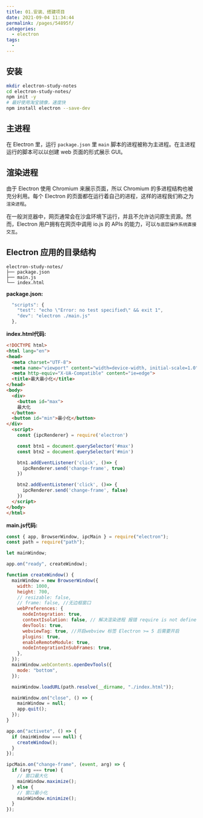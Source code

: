 ```yaml
---
title: 01.安装、搭建项目
date: 2021-09-04 11:34:44
permalink: /pages/54895f/
categories:
  - electron
tags:
  - 
---
```


## 安装

```bash
mkdir electron-study-notes
cd electron-study-notes/
npm init -y
# 最好使用淘宝镜像，速度快
npm install electron --save-dev
```

## 主进程

在 Electron 里，运行 `package.json` 里 `main` 脚本的进程被称为主进程。在主进程运行的脚本可以以创建 web 页面的形式展示 GUI。

## 渲染进程

由于 Electron 使用 Chromium 来展示页面，所以 Chromium 的多进程结构也被充分利用。每个 Electron 的页面都在运行着自己的进程，这样的进程我们称之为`渲染进程`。

在一般浏览器中，网页通常会在沙盒环境下运行，并且不允许访问原生资源。然而，Electron 用户拥有在网页中调用 io.js 的 APIs 的能力，可以`与底层操作系统直接交互`。

## Electron 应用的目录结构

``` none
electron-study-notes/
├── package.json
├── main.js
└── index.html
```

**package.json:**

``` javascript {3}
  "scripts": {
    "test": "echo \"Error: no test specified\" && exit 1",
    "dev": "electron ./main.js"
  },
```

**index.html代码:**

``` html
<!DOCTYPE html>
<html lang="en">
<head>
  <meta charset="UTF-8">
  <meta name="viewport" content="width=device-width, initial-scale=1.0">
  <meta http-equiv="X-UA-Compatible" content="ie=edge">
  <title>最大最小化</title>
</head>
<body>
  <div>
    <button id="max">
    最大化
  </button>
  <button id="min">最小化</button>  
</div>
  <script>
    const {ipcRenderer} = require('electron')

    const btn1 = document.querySelector('#max')
    const btn2 = document.querySelector('#min')

    btn1.addEventListener('click', ()=> {
      ipcRenderer.send('change-frame', true)
    })

    btn2.addEventListener('click', ()=> {
      ipcRenderer.send('change-frame', false)
    })
  </script>
</body>
</html>
```

**main.js代码:**

``` javascript
const { app, BrowserWindow, ipcMain } = require("electron");
const path = require("path");

let mainWindow;

app.on("ready", createWindow);

function createWindow() {
  mainWindow = new BrowserWindow({
    width: 1000,
    height: 700,
    // resizable: false,
    // frame: false, //无边框窗口
    webPreferences: {
      nodeIntegration: true,
      contextIsolation: false, // 解决渲染进程 报错 require is not defined
      devTools: true,
      webviewTag: true, //开启webview 标签 Electron >= 5 后需要开启
      plugins: true,
      enableRemoteModule: true,
      nodeIntegrationInSubFrames: true,
    },
  });
  mainWindow.webContents.openDevTools({
    mode: "bottom",
  });

  mainWindow.loadURL(path.resolve(__dirname, "./index.html"));

  mainWindow.on("close", () => {
    mainWindow = null;
    app.quit();
  });
}

app.on("activete", () => {
  if (mainWindow === null) {
    createWindow();
  }
});

ipcMain.on("change-frame", (event, arg) => {
  if (arg === true) {
    // 窗口最大化
    mainWindow.maximize();
  } else {
    // 窗口最小化
    mainWindow.minimize();
  }
});

```
